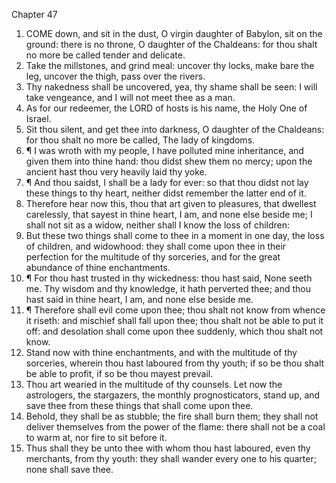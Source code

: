 

Chapter 47

1. COME down, and sit in the dust, O virgin daughter of Babylon, sit on the ground: there is no throne, O daughter of the Chaldeans: for thou shalt no more be called tender and delicate.
2. Take the millstones, and grind meal: uncover thy locks, make bare the leg, uncover the thigh, pass over the rivers.
3. Thy nakedness shall be uncovered, yea, thy shame shall be seen: I will take vengeance, and I will not meet thee as a man.
4. As for our redeemer, the LORD of hosts is his name, the Holy One of Israel.
5. Sit thou silent, and get thee into darkness, O daughter of the Chaldeans: for thou shalt no more be called, The lady of kingdoms.
6. ¶ I was wroth with my people, I have polluted mine inheritance, and given them into thine hand: thou didst shew them no mercy; upon the ancient hast thou very heavily laid thy yoke.
7. ¶ And thou saidst, I shall be a lady for ever: so that thou didst not lay these things to thy heart, neither didst remember the latter end of it.
8. Therefore hear now this, thou that art given to pleasures, that dwellest carelessly, that sayest in thine heart, I am, and none else beside me; I shall not sit as a widow, neither shall I know the loss of children:
9. But these two things shall come to thee in a moment in one day, the loss of children, and widowhood: they shall come upon thee in their perfection for the multitude of thy sorceries, and for the great abundance of thine enchantments.
10. ¶ For thou hast trusted in thy wickedness: thou hast said, None seeth me.  Thy wisdom and thy knowledge, it hath perverted thee; and thou hast said in thine heart, I am, and none else beside me.
11. ¶ Therefore shall evil come upon thee; thou shalt not know from whence it riseth: and mischief shall fall upon thee; thou shalt not be able to put it off: and desolation shall come upon thee suddenly, which thou shalt not know.
12. Stand now with thine enchantments, and with the multitude of thy sorceries, wherein thou hast laboured from thy youth; if so be thou shalt be able to profit, if so be thou mayest prevail.
13. Thou art wearied in the multitude of thy counsels.  Let now the astrologers, the stargazers, the monthly prognosticators, stand up, and save thee from these things that shall come upon thee.
14. Behold, they shall be as stubble; the fire shall burn them; they shall not deliver themselves from the power of the flame: there shall not be a coal to warm at, nor fire to sit before it.
15. Thus shall they be unto thee with whom thou hast laboured, even thy merchants, from thy youth: they shall wander every one to his quarter; none shall save thee.
